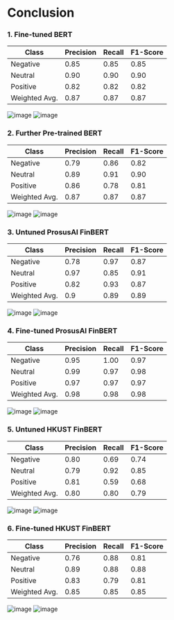 # Conclusion
### 1. Fine-tuned BERT

| Class         | Precision | Recall | F1-Score |
|---------------|-----------|--------|----------|
| Negative      | 0.85      | 0.85   | 0.85     |
| Neutral       | 0.90      | 0.90   | 0.90     |
| Positive      | 0.82      | 0.82   | 0.82     |
| Weighted Avg. | 0.87      | 0.87   | 0.87     |

![image](https://user-images.githubusercontent.com/92542287/220272940-be47e1f3-1f46-4561-bb99-2da716dc2c99.png)
![image](https://user-images.githubusercontent.com/92542287/220272972-79c80088-c7dc-4967-aa8d-a13b7fde3893.png)

### 2. Further Pre-trained BERT

| Class         | Precision | Recall | F1-Score |
|---------------|-----------|--------|----------|
| Negative      | 0.79      | 0.86   | 0.82     |
| Neutral       | 0.89      | 0.91   | 0.90     |
| Positive      | 0.86      | 0.78   | 0.81     |
| Weighted Avg. | 0.87      | 0.87   | 0.87     |

![image](https://user-images.githubusercontent.com/92542287/220274697-31481627-f2d0-431e-b800-74b7f8af9314.png)
![image](https://user-images.githubusercontent.com/92542287/220274926-b08012ad-e34f-4f16-80e6-b1a97de1acec.png)

### 3. Untuned ProsusAI FinBERT

| Class         | Precision | Recall | F1-Score |
|---------------|-----------|--------|----------|
| Negative      | 0.78      | 0.97   | 0.87     |
| Neutral       | 0.97      | 0.85   | 0.91     |
| Positive      | 0.82      | 0.93   | 0.87     |
| Weighted Avg. | 0.9       | 0.89   | 0.89     |

![image](https://user-images.githubusercontent.com/92542287/220276267-f47048c8-b51b-427d-b78d-81121a5ef221.png)
![image](https://user-images.githubusercontent.com/92542287/220276640-ad4914f4-4a09-4f18-91b8-3139e602eb01.png)

### 4. Fine-tuned ProsusAI FinBERT

| Class         | Precision | Recall | F1-Score |
|---------------|-----------|--------|----------|
| Negative      | 0.95      | 1.00   | 0.97     |
| Neutral       | 0.99      | 0.97   | 0.98     |
| Positive      | 0.97      | 0.97   | 0.97     |
| Weighted Avg. | 0.98      | 0.98   | 0.98     |

![image](https://user-images.githubusercontent.com/92542287/220281033-667cca83-f9a7-4762-8e73-0a5e06a8123f.png)
![image](https://user-images.githubusercontent.com/92542287/220281082-c137c8b1-6b7a-489a-ad41-a43d6747b6e1.png)

### 5. Untuned HKUST FinBERT

| Class         | Precision | Recall | F1-Score |
|---------------|-----------|--------|----------|
| Negative      | 0.80      | 0.69   | 0.74     |
| Neutral       | 0.79      | 0.92   | 0.85     |
| Positive      | 0.81      | 0.59   | 0.68     |
| Weighted Avg. | 0.80      | 0.80   | 0.79     |

![image](https://user-images.githubusercontent.com/92542287/220285617-06da5cd5-ec2f-4540-a745-644582292099.png)
![image](https://user-images.githubusercontent.com/92542287/220285846-14edb9f9-e785-43ec-9637-44f27481be0b.png)

### 6. Fine-tuned HKUST FinBERT

| Class         | Precision | Recall | F1-Score |
|---------------|-----------|--------|----------|
| Negative      | 0.76      | 0.88   | 0.81     |
| Neutral       | 0.89      | 0.88   | 0.88     |
| Positive      | 0.83      | 0.79   | 0.81     |
| Weighted Avg. | 0.85      | 0.85   | 0.85     |

![image](https://user-images.githubusercontent.com/92542287/220286595-16f9154e-25bd-4edf-b13e-4096b10652a3.png)
![image](https://user-images.githubusercontent.com/92542287/220286651-2badcb37-2d77-4244-bbb1-4333c331c9a8.png)
